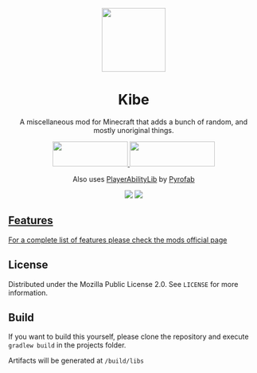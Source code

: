 <p align="center"><img src="https://i.imgur.com/wxBb9f2.png" width="128" height="128"></p>
<h1 align="center">Kibe</h1>
<p align="center">A miscellaneous mod for Minecraft that adds a bunch of random, and mostly unoriginal things.</p>
<p align="center">
  <a title="Fabric API" href="https://github.com/FabricMC/fabric">
    <img src="https://i.imgur.com/Ol1Tcf8.png" width="151" height="50" />
  </a>
  <a title="Fabric Language Kotlin" href="https://github.com/FabricMC/fabric-language-kotlin" target="_blank" rel="noopener noreferrer">
    <img src="https://i.imgur.com/c1DH9VL.png" width="171" height="50" />
  </a>
  <p align="center">Also uses <a href="https://github.com/Ladysnake/PlayerAbilityLib">PlayerAbilityLib</a> by <a href="https://github.com/Pyrofab">Pyrofab</a></p>
</p>
<p align="center">
  <a href="https://github.com/lucaargolo/kibe/actions"><img src="https://github.com/lucaargolo/kibe/workflows/Build/badge.svg"/></a>
  <a href="https://opensource.org/licenses/MPL-2.0"><img src="https://img.shields.io/badge/License-MPL%202.0-brightgreen.svg">
</p>

## Features
For a complete list of features please check the mods [official page](https://soon.tm)

## License
Distributed under the Mozilla Public License 2.0. See `LICENSE` for more information.

## Build
If you want to build this yourself, please clone the repository and execute `gradlew build` in the projects folder. 

Artifacts will be generated at `/build/libs`
